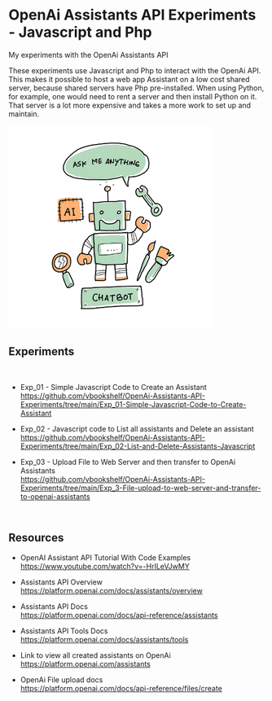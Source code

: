 # OpenAi Assistants API Experiments - Javascript and Php
My experiments with the OpenAi Assistants API

These experiments use Javascript and Php to interact with the OpenAi API. This makes it possible to host a web app Assistant on a low cost shared server, because shared servers have Php pre-installed. When using Python, for example, one would need to rent a server and then install Python on it. That server is a lot more expensive and takes a more work to set up and maintain.



<img src="https://github.com/vbookshelf/OpenAi-Assistants-API-Experiments/blob/main/images/ai-7786589_640.png" height="400"></img>

## Experiments
<br>

- Exp_01 - Simple Javascript Code to Create an Assistant<br>
https://github.com/vbookshelf/OpenAi-Assistants-API-Experiments/tree/main/Exp_01-Simple-Javascript-Code-to-Create-Assistant

- Exp_02 - Javascript code to List all assistants and Delete an assistant<br>
https://github.com/vbookshelf/OpenAi-Assistants-API-Experiments/tree/main/Exp_02-List-and-Delete-Assistants-Javascript

- Exp_03 - Upload File to Web Server and then transfer to OpenAi Assistants<br>
https://github.com/vbookshelf/OpenAi-Assistants-API-Experiments/tree/main/Exp_3-File-upload-to-web-server-and-transfer-to-openai-assistants

<br>

## Resources

- OpenAI Assistant API Tutorial With Code Examples<br>
https://www.youtube.com/watch?v=-HrILeVJwMY

- Assistants API Overview<br>
https://platform.openai.com/docs/assistants/overview

- Assistants API Docs<br>
https://platform.openai.com/docs/api-reference/assistants

- Assistants API Tools Docs<br>
https://platform.openai.com/docs/assistants/tools

- Link to view all created assistants on OpenAi<br>
https://platform.openai.com/assistants

- OpenAi File upload docs<br>
https://platform.openai.com/docs/api-reference/files/create

